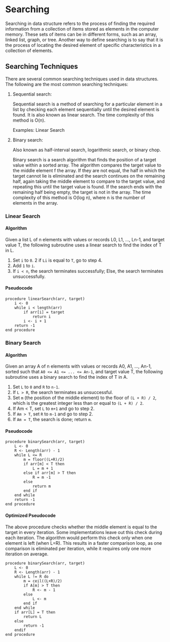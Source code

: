 # Searching

Searching in data structure refers to the process of finding the required information from a collection of items stored as elements in the computer memory. These sets of items can be in different forms, such as an array, linked list, graph, or tree. Another way to define searching is to say that it is the process of locating the desired element of specific characteristics in a collection of elements.

## Searching Techniques

There are several common searching techniques used in data structures. The following are the most common searching techniques:

1. Sequential search:

    Sequential search is a method of searching for a particular element in a list by checking each element sequentially until the desired element is found. It is also known as linear search. The time complexity of this method is O(n).

    Examples: Linear Search

2. Binary search:

    Also known as half-interval search, logarithmic search, or binary chop.

    Binary search is a search algorithm that finds the position of a target value within a sorted array. The algorithm compares the target value to the middle element f the array. If they are not equal, the half in which the target cannot lie is eliminated and the search continues on the remaining half, again taking the middle element to compare to the target value, and repeating this until the target value is found. If the search ends with the remaining half being empty, the target is not in the array. The time complexity of this method is O(log n), where n is the number of elements in the array.

### Linear Search

#### Algorithm

Given a list L of n elements with values or records L0, L1, ..., Ln-1, and target value T, the following subroutine uses a linear search to find the index of T in L.

1. Set `i` to `0`.
2 if `Li` is equal to `T`, go to step 4.
3. Add `1` to `i`.
4. If `i < n`, the search terminates successfully; Else, the search terminates unsuccessfully.

#### Pseudocode

```
procedure linearSearch(arr, target)
    i <- 0
    while i < length(arr)
        if arr[i] = target
            return i
        i <- i + 1
    return -1
end procedure
```

### Binary Search

#### Algorithm

Given an array A of n elements with values or records A0, A1, ..., An-1, sorted such that `A0 <= A1 <= ... <= An-1`, and target value T, the following subroutine uses a binary search to find the index of T in A.

1. Set `L` to `0` and `R` to `n-1`.
2. If `L > R`, the search terminates as unsuccessful.
3. Set `m` (the position of the middle element) to the floor of `(L + R) / 2`, which is the greatest integer less than or equal to `(L + R) / 2`.
4. If Am < T, set `L` to `m+1` and go to step 2.
5. If `Am > T`, set `R` to `m-1` and go to step 2.
6. If `Am = T`, the search is done; return `m`.

#### Pseudocode

```
procedure binarySearch(arr, target)
    L <- 0
    R <- Length(arr) - 1
    while L <= R
        m = floor((L+R)/2)
        if arr[m] < T then
            L = m + 1
        else if arr[m] > T then
            R = m -1
        else
            return m
        end if
    end while
    return -1
end procedure
```

#### Optimized Pseudocode
The above procedure checks whether the middle element is equal to the target in every iteration. Some implementations leave out this check during each iteration. The algorithm would perform this check only when one element is left (when L=R). This results in a faster comparison loop, as one comparison is eliminated per iteration, while it requires only one more iteration on average.

```
procedure binarySearch(arr, target)
    L <- 0
    R <- Length(arr) - 1
    while L != R do
        m = ceil((L+R)/2)
        if A[m] > T then
            R <- m - 1
        else
            L <- m
        end if
    end while
    if arr[L] = T then
        return L
    else
        return -1
    endif
end procedure
```
